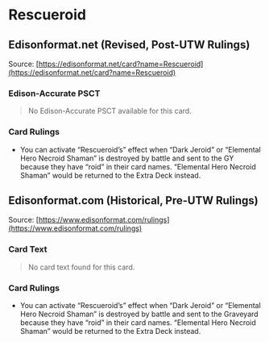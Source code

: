 # Rescueroid

## Edisonformat.net (Revised, Post-UTW Rulings)

Source: [https://edisonformat.net/card?name=Rescueroid](https://edisonformat.net/card?name=Rescueroid)

### Edison-Accurate PSCT

> No Edison-Accurate PSCT available for this card.

### Card Rulings

*   You can activate “Rescueroid’s” effect when “Dark Jeroid” or “Elemental Hero Necroid Shaman” is destroyed by battle and sent to the GY because they have “roid” in their card names. “Elemental Hero Necroid Shaman” would be returned to the Extra Deck instead.


## Edisonformat.com (Historical, Pre-UTW Rulings)

Source: [https://www.edisonformat.com/rulings](https://www.edisonformat.com/rulings)

### Card Text

> No card text found for this card.

### Card Rulings

*   You can activate “Rescueroid’s” effect when “Dark Jeroid” or “Elemental Hero Necroid Shaman” is destroyed by battle and sent to the Graveyard because they have “roid” in their card names. “Elemental Hero Necroid Shaman” would be returned to the Extra Deck instead.


